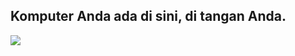 

<div id="corps">

<h2>Komputer Anda ada di sini, di tangan Anda.</h2>

<img src="Images/earth.png" />

</div>


